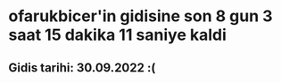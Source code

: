 # ofarukbicer'in gidisine son 8 gun 3 saat 15 dakika 11 saniye kaldi

## Gidis tarihi: 30.09.2022 :(